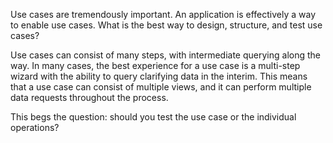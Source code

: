 Use cases are tremendously important. An application is effectively a way to enable use cases. What is the best way to design, structure, and test use cases? 

Use cases can consist of many steps, with intermediate querying along the way. In many cases, the best experience for a use case is a multi-step wizard with the ability to query clarifying data in the interim. This means that a use case can consist of multiple views, and it can perform multiple data requests throughout the process. 

This begs the question: should you test the use case or the individual operations? 